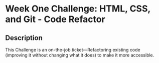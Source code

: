 # Week One Challenge: HTML, CSS, and Git - Code Refactor

## Description

This Challenge is an on-the-job ticket—Refactoring existing code (improving it without changing what it does) to make it more accessible.
